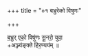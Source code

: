 +++
title = "०१ बभ्रुरेको विषुणः"

+++

ब॒भ्रुर् एको॒ विषु॑णः सू॒नरो॒ युवा॒  
+अञ्ज्य॑ङ्क्ते हिर॒ण्यय॑म् ॥
